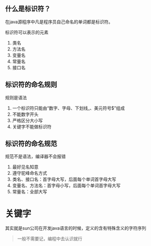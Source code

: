 ## 什么是标识符？

在java源程序中凡是程序员自己命名的单词都是标识符。

标识符可以表示的元素

1. 类名
2. 方法名
3. 变量名
4. 常量名
5. 接口名	

## 标识符的命名规则

规则是语法

1. 一个标识符只能由“数字、字母、下划线_、美元符号$”组成
2. 不能数字开头
3. 严格区分大小写
4. 关键字不能做标识符

## 标识符的命名规范

规范不是语法，编译器不会报错

1. 最好见名知意
2. 遵守驼峰命名方式
3. 类名、接口名：首字母大写，后面每个单词首字母大写
4. 变量名、方法名：首字母小写，后面每个单词首字母大写
5. 常量名：全部大写

# 关键字

其实就是sun公司在开发java语言的时候，定义的含有特殊含义的字符序列

>  一般不需要记，编程中去认识就行